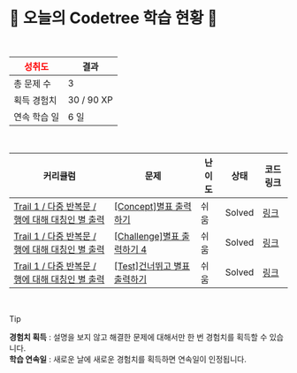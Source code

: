 # 🌲 오늘의 Codetree 학습 현황 🌲

<br />

| <span style="color:red;display:block;text-align:center;"> **성취도**</span> | 결과 |
|---|---|
| 총 문제 수 | 3 |
| 획득 경험치 | 30 / 90 XP |
| 연속 학습 일 | 6 일 |

<br />

|커리큘럼|문제|난이도|상태|코드 링크|
|---|---|---|---|---|
|[Trail 1 / 다중 반복문 / 행에 대해 대칭인 별 출력](https://www.codetree.ai/trail-info/novice-low/)|[[Concept]별표 출력하기](https://www.codetree.ai/trails/complete/curated-cards/intro-print-star/)|쉬움|Solved|[링크](https://github.com/NewFaceMan/CodeTree/blob/main/250718/%EB%B3%84%ED%91%9C%20%EC%B6%9C%EB%A0%A5%ED%95%98%EA%B8%B0/print-star.c)|
|[Trail 1 / 다중 반복문 / 행에 대해 대칭인 별 출력](https://www.codetree.ai/trail-info/novice-low/)|[[Challenge]별표 출력하기 4](https://www.codetree.ai/trails/complete/curated-cards/challenge-print-star-4/)|쉬움|Solved|[링크](https://github.com/NewFaceMan/CodeTree/blob/main/250718/%EB%B3%84%ED%91%9C%20%EC%B6%9C%EB%A0%A5%ED%95%98%EA%B8%B0%204/print-star-4.c)|
|[Trail 1 / 다중 반복문 / 행에 대해 대칭인 별 출력](https://www.codetree.ai/trail-info/novice-low/)|[[Test]건너뛰고 별표 출력하기](https://www.codetree.ai/trails/complete/curated-cards/test-skip-and-print-a-star/)|쉬움|Solved|[링크](https://github.com/NewFaceMan/CodeTree/blob/main/250718/%EA%B1%B4%EB%84%88%EB%9B%B0%EA%B3%A0%20%EB%B3%84%ED%91%9C%20%EC%B6%9C%EB%A0%A5%ED%95%98%EA%B8%B0/skip-and-print-a-star.c)|


<br />

> [!TIP]
> **경험치 획득** : 설명을 보지 않고 해결한 문제에 대해서만 한 번 경험치를 획득할 수 있습니다.  
> **학습 연속일** : 새로운 날에 새로운 경험치를 획득하면 연속일이 인정됩니다.

